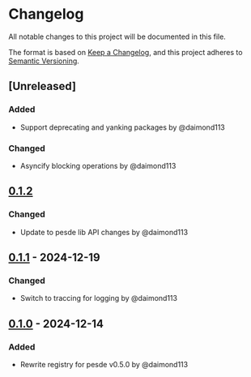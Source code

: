 # Changelog

All notable changes to this project will be documented in this file.

The format is based on [Keep a Changelog](https://keepachangelog.com/en/1.0.0/),
and this project adheres to [Semantic Versioning](https://semver.org/spec/v2.0.0.html).

## [Unreleased]
### Added
- Support deprecating and yanking packages by @daimond113

### Changed
- Asyncify blocking operations by @daimond113

## [0.1.2]
### Changed
- Update to pesde lib API changes by @daimond113

## [0.1.1] - 2024-12-19
### Changed
- Switch to traccing for logging by @daimond113

## [0.1.0] - 2024-12-14
### Added
- Rewrite registry for pesde v0.5.0 by @daimond113

[0.1.2]: https://github.com/daimond113/pesde/compare/v0.5.2%2Bregistry.0.1.1..v0.5.3%2Bregistry.0.1.2
[0.1.1]: https://github.com/daimond113/pesde/compare/v0.5.1%2Bregistry.0.1.0..v0.5.2%2Bregistry.0.1.1
[0.1.0]: https://github.com/daimond113/pesde/compare/v0.4.7..v0.5.0%2Bregistry.0.1.0

